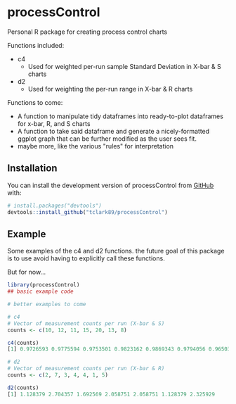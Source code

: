 
# processControl

<!-- badges: start -->
<!-- badges: end -->

Personal R package for creating process control charts

Functions included:

- c4
  - Used for weighted per-run sample Standard Deviation in X-bar & S charts 
- d2
  - Used for weighting the per-run range in X-bar & R charts

Functions to come:

- A function to manipulate tidy dataframes into ready-to-plot dataframes for
  x-bar, R, and S charts
- A function to take said dataframe and generate a nicely-formatted ggplot graph
  that can be further modified as the user sees fit.
- maybe more, like the various "rules" for interpretation

## Installation

You can install the development version of processControl from [GitHub](https://github.com/) with:

``` r
# install.packages("devtools")
devtools::install_github("tclark89/processControl")
```

## Example

Some examples of the c4 and d2 functions. the future goal of this package is to
use avoid having to explicitly call these functions. 

But for now...

``` r
library(processControl)
## basic example code

# better examples to come

# c4
# Vector of measurement counts per run (X-bar & S)
counts <- c(10, 12, 11, 15, 20, 13, 8)

c4(counts)
[1] 0.9726593 0.9775594 0.9753501 0.9823162 0.9869343 0.9794056 0.9650305

# d2
# Vector of measurement counts per run (X-bar & R)
counts <- c(2, 7, 3, 4, 4, 1, 5)

d2(counts)
[1] 1.128379 2.704357 1.692569 2.058751 2.058751 1.128379 2.325929

```

